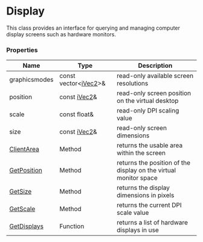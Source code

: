 # Display #
This class provides an interface for querying and managing computer display screens such as hardware monitors.

### Properties ###
| Name | Type | Description |
| --- | --- | --- |
| graphicsmodes | const vector<[iVec2](iVec2.md)>& | read-only available screen resolutions |
| position | const [iVec2](iVec2.md)& | read-only screen position on the virtual desktop |
| scale | const float& | read-only DPI scaling value |
| size | const [iVec2](iVec2.md)& | read-only screen dimensions |
| [ClientArea](Display_ClientArea.md) | Method | returns the usable area within the screen |
| [GetPosition](Display_GetPosition.md) | Method | returns the position of the display on the virtual monitor space |
| [GetSize](Display_GetSize.md) | Method | returns the display dimensions in pixels |
| [GetScale](Display_GetScale.md) | Method | returns the current DPI scale value |
| [GetDisplays](GetDisplays.md) | Function | returns a list of hardware displays in use |
